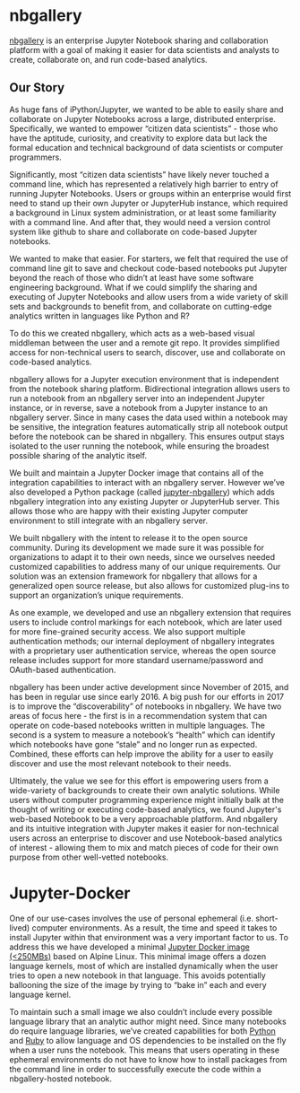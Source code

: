 # nbgallery

[nbgallery](https://github.com/nbgallery/nbgallery) is an enterprise Jupyter Notebook sharing and collaboration platform with a goal of making it easier for data scientists and analysts to create, collaborate on, and run code-based analytics.

## Our Story

As huge fans of iPython/Jupyter, we wanted to be able to easily share and collaborate on Jupyter Notebooks across a large, distributed enterprise.  Specifically, we wanted to empower “citizen data scientists” - those who have the aptitude, curiosity, and creativity to explore data but lack the formal education and technical background of data scientists or computer programmers.

Significantly, most “citizen data scientists” have likely never touched a command line, which has represented a relatively high barrier to entry of running Jupyter Notebooks.  Users or groups within an enterprise would first need to stand up their own Jupyter or JupyterHub instance, which required a background in Linux system administration, or at least some familiarity with a command line.  And after that, they would need a version control system like github to share and collaborate on code-based Jupyter notebooks.

We wanted to make that easier.  For starters, we felt that required the use of command line git to save and checkout code-based notebooks put Jupyter beyond the reach of those who didn’t at least have some software engineering background.  What if we could simplify the sharing and executing of Jupyter Notebooks and allow users from a wide variety of skill sets and backgrounds to benefit from, and collaborate on cutting-edge analytics written in languages like Python and R?

To do this we created nbgallery, which acts as a web-based visual middleman between the user and a remote git repo.  It provides simplified access for non-technical users to search, discover, use and collaborate on code-based analytics.

nbgallery allows for a Jupyter execution environment that is independent from the notebook sharing platform.  Bidirectional integration allows users to run a notebook from an nbgallery server into an independent Jupyter instance, or in reverse, save a notebook from a Jupyter instance to an nbgallery server.  Since in many cases the data used within a notebook may be sensitive, the integration features automatically strip all notebook output before the notebook can be shared in nbgallery.  This ensures output stays isolated to the user running the notebook, while ensuring the broadest possible sharing of the analytic itself.

We built and maintain a Jupyter Docker image that contains all of the integration capabilities to interact with an nbgallery server.  However we’ve also developed a Python package (called [jupyter-nbgallery](https://pypi.python.org/pypi/jupyter-nbgallery)) which adds nbgallery integration into any existing Jupyter or JupyterHub server.  This allows those who are happy with their existing Jupyter computer environment to still integrate with an nbgallery server.

We built nbgallery with the intent to release it to the open source community.  During its development we made sure it was possible for organizations to adapt it to their own needs, since we ourselves needed customized capabilities to address many of our unique requirements.  Our solution was an extension framework for nbgallery that allows for a generalized open source release, but also allows for customized plug-ins to support an organization’s unique requirements.

As one example, we developed and use an nbgallery extension that requires users to include control markings for each notebook, which are later used for more fine-grained security access.  We also support multiple authentication methods; our internal deployment of nbgallery integrates with a proprietary user authentication service, whereas the open source release includes support for more standard username/password and OAuth-based authentication.

nbgallery has been under active development since November of 2015, and has been in regular use since early 2016.  A big push for our efforts in 2017 is to improve the “discoverability” of notebooks in nbgallery.  We have two areas of focus here - the first is in a recommendation system that can operate on code-based notebooks written in multiple languages.  The second is a system to measure a notebook’s “health” which can identify which notebooks have gone “stale” and no longer run as expected.  Combined, these efforts can help improve the ability for a user to easily discover and use the most relevant notebook to their needs.

Ultimately, the value we see for this effort is empowering users from a wide-variety of backgrounds to create their own analytic solutions.  While users without computer programming experience might initially balk at the thought of writing or executing code-based analytics, we found Jupyter's web-based Notebook to be a very approachable platform.  And nbgallery and its intuitive integration with Jupyter makes it easier for non-technical users across an enterprise to discover and use Notebook-based analytics of interest - allowing them to mix and match pieces of code for their own purpose from other well-vetted notebooks.

# Jupyter-Docker

One of our use-cases involves the use of personal ephemeral (i.e. short-lived) computer environments.  As a result, the time and speed it takes to install Jupyter within that environment was a very important factor to us.  To address this we have developed a minimal [Jupyter Docker image (<250MBs)](https://hub.docker.com/r/nbgallery/jupyter-alpine/) based on Alpine Linux.  This minimal image offers a dozen language kernels, most of which are installed dynamically when the user tries to open a new notebook in that language.  This avoids potentially ballooning the size of the image by trying to “bake in” each and every language kernel.

To maintain such a small image we also couldn’t include every possible language library that an analytic author might need.  Since many notebooks do require language libraries, we’ve created capabilities for both [Python](https://github.com/nbgallery/ipydeps) and [Ruby](https://github.com/nbgallery/iruby-dependencies) to allow language and OS dependencies to be installed on the fly when a user runs the notebook.  This means that users operating in these ephemeral environments do not have to know how to install packages from the command line in order to successfully execute the code within a nbgallery-hosted notebook.
